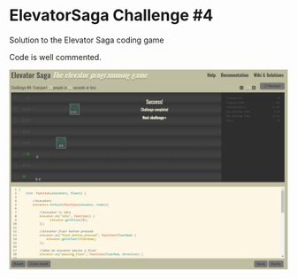 # ElevatorSaga Challenge #4
Solution to the Elevator Saga coding game

Code is well commented.

![alt text](https://github.com/g3muse/ElevatorSaga/blob/master/ElevatorSaga.png "Elevator Saga")

